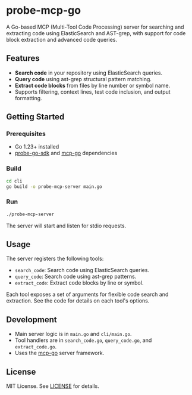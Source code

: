 # probe-mcp-go

A Go-based MCP (Multi-Tool Code Processing) server for searching and extracting code using ElasticSearch and AST-grep, with support for code block extraction and advanced code queries.

## Features

- **Search code** in your repository using ElasticSearch queries.
- **Query code** using ast-grep structural pattern matching.
- **Extract code blocks** from files by line number or symbol name.
- Supports filtering, context lines, test code inclusion, and output formatting.

## Getting Started

### Prerequisites

- Go 1.23+ installed
- [probe-go-sdk](https://github.com/edmondfrank/probe-go-sdk) and [mcp-go](https://github.com/mark3labs/mcp-go) dependencies

### Build

```bash
cd cli
go build -o probe-mcp-server main.go
```

### Run

```bash
./probe-mcp-server
```

The server will start and listen for stdio requests.

## Usage

The server registers the following tools:

- `search_code`: Search code using ElasticSearch queries.
- `query_code`: Search code using ast-grep patterns.
- `extract_code`: Extract code blocks by line or symbol.

Each tool exposes a set of arguments for flexible code search and extraction. See the code for details on each tool's options.

## Development

- Main server logic is in `main.go` and `cli/main.go`.
- Tool handlers are in `search_code.go`, `query_code.go`, and `extract_code.go`.
- Uses the [mcp-go](https://github.com/mark3labs/mcp-go) server framework.

## License

MIT License. See [LICENSE](LICENSE) for details.
